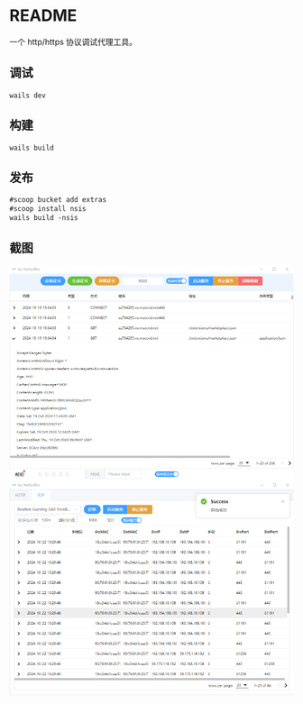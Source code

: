 # README

一个 http/https 协议调试代理工具。

## 调试

```shell
wails dev
```

## 构建

```shell
wails build
```

## 发布

```shell
#scoop bucket add extras
#scoop install nsis
wails build -nsis
```

## 截图

![screenshot-3](https://github.com/dreamsxin/go-netsniffer/blob/main/screenshot/screenshot-03.png?raw=true)
![screenshot-4](https://github.com/dreamsxin/go-netsniffer/blob/main/screenshot/screenshot-04.png?raw=true)
